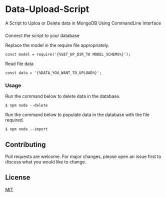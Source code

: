 # Data-Upload-Script
A Script to Uploa or Delete data in MongoDB Using CommandLine Interface

###
Connect the script to your database


Replace the model in the require file appropriately.


`````````````
const model = require('{%SET_UP_DIR_TO MODEL_SCHEMS%}');

`````````````

Read file data


`````````````
const data = '{%DATA_YOU_WANT_TO_UPLOAD%}';

`````````````

### Usage

Run the command below to delete data in the database.
`````````````
$ npm node --delete

`````````````

Run the command below to populate data in the database with the file required.

`````````````
$ npm node --import

`````````````

## Contributing
Pull requests are welcome. For major changes, please open an issue first to discuss what you would like to change.

## License
[MIT](https://choosealicense.com/licenses/mit/)
